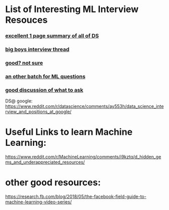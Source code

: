 # List of Interesting ML Interview Resouces

### [excellent 1 page summary of all of DS](https://github.com/ShuaiW/data-science-question-answer)

### [big boys interview thread](https://www.reddit.com/r/MachineLearning/comments/7wst07/d_study_guides_for_interview_at_ai_research/)

### [good? not sure](https://github.com/Sroy20/machine-learning-interview-questions)
### [an other batch for ML questions](https://www.reddit.com/r/learnmachinelearning/comments/bow3d2/100_basic_machine_learning_interview_questions/)

### [good discussion of what to **ask**](https://www.reddit.com/r/MachineLearning/comments/cf67ga/discussion_great_thread_on_ml_interviews_by_chip/)



DS@ google: 
https://www.reddit.com/r/datascience/comments/ay553h/data_science_interview_and_positions_at_google/
# Useful Links to learn Machine Learning: 

https://www.reddit.com/r/MachineLearning/comments/i9kztq/d_hidden_gems_and_underappreciated_resources/


# other good resources:
https://research.fb.com/blog/2018/05/the-facebook-field-guide-to-machine-learning-video-series/
